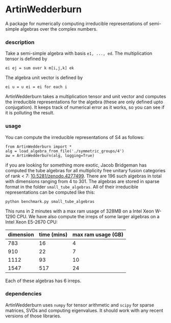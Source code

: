 # ArtinWedderburn

A package for numerically computing irreducible representations of semi-simple algebras over the complex numbers.

### description

Take a semi-simple algebra with basis `e1, ..., ed`. The multiplication tensor is defined by
```
ei ej = sum over k m[i,j,k] ek
```
The algebra unit vector is defined by
```
ei u = u ei = ei for each i
```
ArtinWedderburn takes a multiplication tensor and unit vector and computes the irreducible representations for the algebra (these are only defined upto conjugation). It keeps track of numerical error as it works, so you can see if it is polluting the result.

### usage

You can compute the irreducible representations of S4 as follows:

```
from ArtinWedderburn import *
alg = load_algebra_from_file('./symmetric_groups/4')
aw = ArtinWedderburn(alg, logging=True)
```

if you are looking for something more exotic, Jacob Bridgeman has computed the tube algebras for all multiplicity free unitary fusion categories of rank < 7: [10.5281/zenodo.4277499](https://zenodo.org/record/4277499). There are 196 such algebras in total with dimensions ranging from 4 to 301. The algebras are stored in sparse format in the folder `small_tube_algebras`. All of their irreducible representations can be computed like this:

```
python benchmark.py small_tube_algebras
```

This runs in 2 minutes with a max ram usage of 328MB on a Intel Xeon W-1290 CPU. We have also compute the irreps of some larger algebras on a Intel Xeon E5-2670 CPU:

| dimension  | time (mins) | max ram usage (GB) |
|     ---    |     ----    |       ---          |
| 783 | 16 | 4 |
| 910 | 22 | 7 |
| 1112 | 93 | 10 |
| 1547 | 517 | 24 |

Each of these algebras has 6 irreps.

### dependencies

ArtinWedderburn uses `numpy` for tensor arithmetic and `scipy` for sparse matrices, SVDs and computing eigenvalues. It should work with any recent versions of those libraries.
